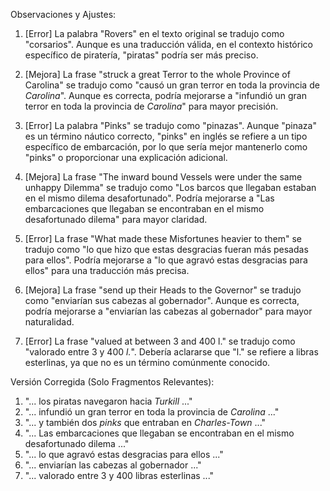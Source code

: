 Observaciones y Ajustes:

1. [Error] La palabra "Rovers" en el texto original se tradujo como "corsarios". Aunque es una traducción válida, en el contexto histórico específico de piratería, "piratas" podría ser más preciso.
   
2. [Mejora] La frase "struck a great Terror to the whole Province of Carolina" se tradujo como "causó un gran terror en toda la provincia de *Carolina*". Aunque es correcta, podría mejorarse a "infundió un gran terror en toda la provincia de *Carolina*" para mayor precisión.

3. [Error] La palabra "Pinks" se tradujo como "pinazas". Aunque "pinaza" es un término náutico correcto, "pinks" en inglés se refiere a un tipo específico de embarcación, por lo que sería mejor mantenerlo como "pinks" o proporcionar una explicación adicional.

4. [Mejora] La frase "The inward bound Vessels were under the same unhappy Dilemma" se tradujo como "Los barcos que llegaban estaban en el mismo dilema desafortunado". Podría mejorarse a "Las embarcaciones que llegaban se encontraban en el mismo desafortunado dilema" para mayor claridad.

5. [Error] La frase "What made these Misfortunes heavier to them" se tradujo como "lo que hizo que estas desgracias fueran más pesadas para ellos". Podría mejorarse a "lo que agravó estas desgracias para ellos" para una traducción más precisa.

6. [Mejora] La frase "send up their Heads to the Governor" se tradujo como "enviarían sus cabezas al gobernador". Aunque es correcta, podría mejorarse a "enviarían las cabezas al gobernador" para mayor naturalidad.

7. [Error] La frase "valued at between 3 and 400 l." se tradujo como "valorado entre 3 y 400 *l.*". Debería aclararse que "l." se refiere a libras esterlinas, ya que no es un término comúnmente conocido.

Versión Corregida (Solo Fragmentos Relevantes):

1. "... los piratas navegaron hacia *Turkill* ..."
2. "... infundió un gran terror en toda la provincia de *Carolina* ..."
3. "... y también dos *pinks* que entraban en *Charles-Town* ..."
4. "... Las embarcaciones que llegaban se encontraban en el mismo desafortunado dilema ..."
5. "... lo que agravó estas desgracias para ellos ..."
6. "... enviarían las cabezas al gobernador ..."
7. "... valorado entre 3 y 400 libras esterlinas ..."